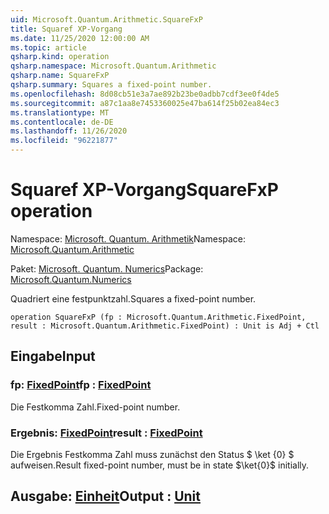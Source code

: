 ```yaml
---
uid: Microsoft.Quantum.Arithmetic.SquareFxP
title: Squaref XP-Vorgang
ms.date: 11/25/2020 12:00:00 AM
ms.topic: article
qsharp.kind: operation
qsharp.namespace: Microsoft.Quantum.Arithmetic
qsharp.name: SquareFxP
qsharp.summary: Squares a fixed-point number.
ms.openlocfilehash: 8d08cb51e3a7ae892b23be0adbb7cdf3ee0f4de5
ms.sourcegitcommit: a87c1aa8e7453360025e47ba614f25b02ea84ec3
ms.translationtype: MT
ms.contentlocale: de-DE
ms.lasthandoff: 11/26/2020
ms.locfileid: "96221877"
---
```

# <a name="squarefxp-operation"></a><span data-ttu-id="f814d-102">Squaref XP-Vorgang</span><span class="sxs-lookup"><span data-stu-id="f814d-102">SquareFxP operation</span></span>

<span data-ttu-id="f814d-103">Namespace: [Microsoft. Quantum. Arithmetik](xref:Microsoft.Quantum.Arithmetic)</span><span class="sxs-lookup"><span data-stu-id="f814d-103">Namespace: [Microsoft.Quantum.Arithmetic](xref:Microsoft.Quantum.Arithmetic)</span></span>

<span data-ttu-id="f814d-104">Paket: [Microsoft. Quantum. Numerics](https://nuget.org/packages/Microsoft.Quantum.Numerics)</span><span class="sxs-lookup"><span data-stu-id="f814d-104">Package: [Microsoft.Quantum.Numerics](https://nuget.org/packages/Microsoft.Quantum.Numerics)</span></span>


<span data-ttu-id="f814d-105">Quadriert eine festpunktzahl.</span><span class="sxs-lookup"><span data-stu-id="f814d-105">Squares a fixed-point number.</span></span>

```qsharp
operation SquareFxP (fp : Microsoft.Quantum.Arithmetic.FixedPoint, result : Microsoft.Quantum.Arithmetic.FixedPoint) : Unit is Adj + Ctl
```


## <a name="input"></a><span data-ttu-id="f814d-106">Eingabe</span><span class="sxs-lookup"><span data-stu-id="f814d-106">Input</span></span>

### <a name="fp--fixedpoint"></a><span data-ttu-id="f814d-107">fp: [FixedPoint](xref:Microsoft.Quantum.Arithmetic.FixedPoint)</span><span class="sxs-lookup"><span data-stu-id="f814d-107">fp : [FixedPoint](xref:Microsoft.Quantum.Arithmetic.FixedPoint)</span></span>

<span data-ttu-id="f814d-108">Die Festkomma Zahl.</span><span class="sxs-lookup"><span data-stu-id="f814d-108">Fixed-point number.</span></span>


### <a name="result--fixedpoint"></a><span data-ttu-id="f814d-109">Ergebnis: [FixedPoint](xref:Microsoft.Quantum.Arithmetic.FixedPoint)</span><span class="sxs-lookup"><span data-stu-id="f814d-109">result : [FixedPoint](xref:Microsoft.Quantum.Arithmetic.FixedPoint)</span></span>

<span data-ttu-id="f814d-110">Die Ergebnis Festkomma Zahl muss zunächst den Status $ \ket {0} $ aufweisen.</span><span class="sxs-lookup"><span data-stu-id="f814d-110">Result fixed-point number, must be in state $\ket{0}$ initially.</span></span>



## <a name="output--unit"></a><span data-ttu-id="f814d-111">Ausgabe: [Einheit](xref:microsoft.quantum.lang-ref.unit)</span><span class="sxs-lookup"><span data-stu-id="f814d-111">Output : [Unit](xref:microsoft.quantum.lang-ref.unit)</span></span>

